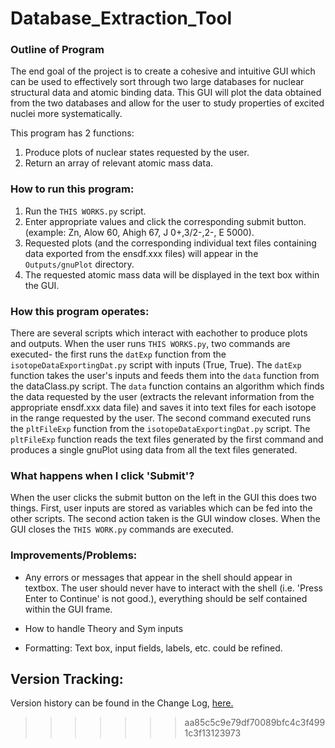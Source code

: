 # Database_Extraction_Tool


### Outline of Program
The end goal of the project is to create a cohesive and intuitive GUI which can be used to effectively sort through two large databases for nuclear structural data and atomic binding data. This GUI will plot the data obtained from the two databases and allow for the user to study properties of excited nuclei more systematically.

This program has 2 functions: 
1. Produce plots of nuclear states requested by the user. 
2. Return an array of relevant atomic mass data.



### How to run this program:
1. Run the `THIS WORKS.py` script. 
2. Enter appropriate values and click the corresponding submit button. (example: Zn, Alow 60, Ahigh 67, J 0+,3/2-,2-, E 5000).
3. Requested plots (and the corresponding individual text files containing data exported from the ensdf.xxx files) will appear in the `Outputs/gnuPlot` directory.
4. The requested atomic mass data will be displayed in the text box within the GUI. 



### How this program operates:
There are several scripts which interact with eachother to produce plots and outputs. When the user runs `THIS WORKS.py`, two commands are executed- the first runs the `datExp` function from the `isotopeDataExportingDat.py` script with inputs (True, True). The `datExp` function takes the user's inputs and feeds them into the `data` function from the dataClass.py script. The `data` function contains an algorithm which finds the data requested by the user (extracts the relevant information from the appropriate ensdf.xxx data file) and saves it into text files for each isotope in the range requested by the user. 
The second command executed runs the `pltFileExp` function from the `isotopeDataExportingDat.py` script. The `pltFileExp` function reads the text files generated by the first command and produces a single gnuPlot using data from all the text files generated.



### What happens when I click 'Submit'?
When the user clicks the submit button on the left in the GUI this does two things. First, user inputs are stored as variables which can be fed into the other scripts. The second action taken is the GUI window closes. When the GUI closes the `THIS WORK.py` commands are executed. 



### Improvements/Problems:

- Any errors or messages that appear in the shell should appear in textbox. The user should never have to interact with the shell (i.e. 'Press Enter to Continue' is not good.), everything should be self contained within the GUI frame.

- How to handle Theory and Sym inputs

- Formatting: Text box, input fields, labels, etc. could be refined. 


## Version Tracking:

Version history can be found in the Change Log, [here.](http://github.com/ElectroweakGroup/Database_Extraction_Tool/blob/master/Changelog.txt)
>>>>>>> aa85c5c9e79df70089bfc4c3f4991c3f13123973
